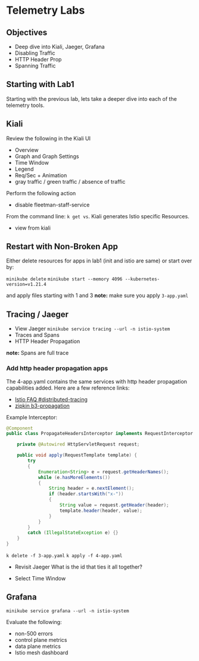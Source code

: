 # Telemetry Labs

## Objectives

* Deep dive into Kiali, Jaeger, Grafana
* Disabling Traffic
* HTTP Header Prop
* Spanning Traffic

## Starting with Lab1

Starting with the previous lab, lets take a deeper dive into each of the telemetry tools.

## Kiali

Review the following in the Kiali UI

* Overview
* Graph and Graph Settings
* Time Window
* Legend
* Req/Sec + Animation
* gray traffic / green traffic / absence of traffic

Perform the following action

* disable fleetman-staff-service

From the command line: `k get vs`.  Kiali generates Istio specific Resources.

* view from kiali

## Restart with Non-Broken App

Either delete resources for apps in lab1  (init and istio are same) or start over by:

`minikube delete`
`minikube start --memory 4096 --kubernetes-version=v1.21.4`

and apply files starting with 1 and 3 **note:** make sure you apply `3-app.yaml`

## Tracing / Jaeger

* View Jaeger
`minikube service tracing --url -n istio-system`
* Traces and Spans
* HTTP Header Propagation

**note:** Spans are full trace

### Add http header propagation apps

The 4-app.yaml contains the same services with http header propagation capabilities added.  Here are a few reference links:

* [Istio FAQ #distributed-tracing](https://istio.io/latest/about/faq/#distributed-tracing)
* [zipkin b3-propagation](https://github.com/openzipkin/b3-propagation)

Example Interceptor:

```java
@Component
public class PropagateHeadersInterceptor implements RequestInterceptor {

	private @Autowired HttpServletRequest request;

	public void apply(RequestTemplate template) {
		try
		{
			Enumeration<String> e = request.getHeaderNames();
			while (e.hasMoreElements())
			{
				String header = e.nextElement();
				if (header.startsWith("x-"))
				{
					String value = request.getHeader(header);
					template.header(header, value);
				}
			}
		}
		catch (IllegalStateException e) {}
	}
}
```

`k delete -f 3-app.yaml`
`k apply -f 4-app.yaml`

* Revisit Jaeger
What is the id that ties it all together?

* Select Time Window

## Grafana

`minikube service grafana --url -n istio-system`

Evaluate the following:

* non-500 errors
* control plane metrics
* data plane metrics
* Istio mesh dashboard
